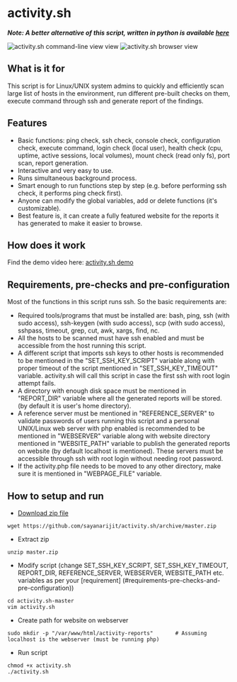 # activity.sh

***Note: A better alternative of this script, written in python is available [here](https://github.com/sayanarijit/activity)***

![activity.sh command-line view view](https://github.com/sayanarijit/activity.sh/blob/master/activity.sh-commandline.png?raw=true)
![activity.sh browser view](https://github.com/sayanarijit/activity.sh/blob/master/activity.sh-browser.png?raw=true)

## What is it for
This script is for Linux/UNIX system admins to quickly and efficiently scan large list of hosts in the environment, run different pre-built checks on them, execute command through ssh and generate report of the findings.

## Features
* Basic functions: ping check, ssh check, console check, configuration check, execute command, login check (local user),
  health check (cpu, uptime, active sessions, local volumes), mount check (read only fs), port scan, report generation.
* Interactive and very easy to use.
* Runs simultaneous background process.
* Smart enough to run functions step by step (e.g. before performing ssh check, it performs ping check first).
* Anyone can modify the global variables, add or delete functions (it's customizable).
* Best feature is, it can create a fully featured website for the reports it has generated to make it easier to browse.

## How does it work
Find the demo video here: [activity.sh demo](https://youtu.be/dvHasF3Ap0c)

## Requirements, pre-checks and pre-configuration
Most of the functions in this script runs ssh. So the basic requirements are:
* Required tools/programs that must be installed are: bash, ping, ssh (with sudo access), ssh-keygen (with sudo access), scp (with sudo access), sshpass, timeout, grep, cut, awk, xargs, find, nc.
* All the hosts to be scanned must have ssh enabled and must be accessible from the host running this script.
* A different script that imports ssh keys to other hosts is recommended to be mentioned in the "SET_SSH_KEY_SCRIPT" variable along with proper timeout of the script mentioned in "SET_SSH_KEY_TIMEOUT" variable. activity.sh will call this script in case the first ssh with root login attempt fails.
* A directory with enough disk space must be mentioned in "REPORT_DIR" variable where all the generated reports will be stored. (by default it is user's home directory).
* A reference server must be mentioned in "REFERENCE_SERVER" to validate passwords of users running this script and a personal UNIX/Linux web server with php enabled is recommended to be mentioned in "WEBSERVER" variable along with website directory mentioned in "WEBSITE_PATH" variable to publish the generated reports on website (by default localhost is mentioned). These servers must be accessible through ssh with root login without needing root password.
* If the activity.php file needs to be moved to any other directory, make sure it is mentioned in "WEBPAGE_FILE" variable.

## How to setup and run
* [Download zip file](https://github.com/sayanarijit/activity.sh/archive/master.zip)
```
wget https://github.com/sayanarijit/activity.sh/archive/master.zip
```
* Extract zip
```
unzip master.zip
```
* Modify script (change SET_SSH_KEY_SCRIPT, SET_SSH_KEY_TIMEOUT, REPORT_DIR, REFERENCE_SERVER, WEBSERVER, WEBSITE_PATH etc. variables as per your [requirement] (#requirements-pre-checks-and-pre-configuration))
```
cd activity.sh-master
vim activity.sh
```
* Create path for website on webserver
```
sudo mkdir -p "/var/www/html/activity-reports"       # Assuming localhost is the webserver (must be running php)
```
* Run script
```
chmod +x activity.sh
./activity.sh
```
